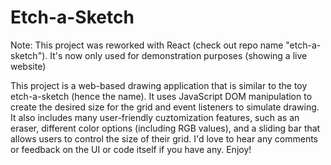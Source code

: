 # Etch-a-Sketch

Note: This project was reworked with React (check out repo name "etch-a-sketch"). It's now only used for demonstration purposes (showing a live website)

This project is a web-based drawing application that is similar to the toy etch-a-sketch (hence the name). It uses JavaScript DOM manipulation to create the desired size for the grid and event listeners to simulate drawing. It also includes many user-friendly cuztomization features, such as an eraser, different color options (including RGB values), and a sliding bar that allows users to control the size of their grid. I'd love to hear any comments or feedback on the UI or code itself if you have any. Enjoy! 
